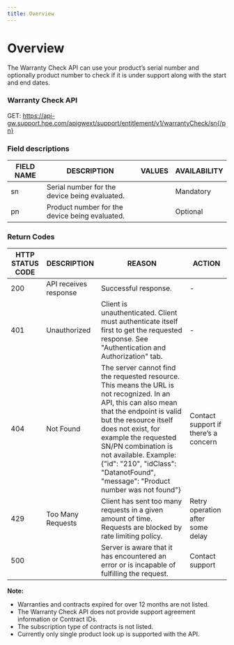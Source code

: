```yaml
---
title: Overview
---
```


# Overview

The Warranty Check API can use your product’s serial number and optionally product number to check if it is under support along with the start and end dates.


### Warranty Check API
GET: https://api-gw.support.hpe.com/apigwext/support/entitlement/v1/warrantyCheck/sn{/pn}

### Field descriptions


|FIELD NAME|DESCRIPTION|VALUES|AVAILABILITY|
|--- |--- |--- |--- |
|sn|Serial number for the device being evaluated.||Mandatory|
|pn|Product number for the device being evaluated.||Optional|

### Return Codes

|HTTP STATUS CODE|DESCRIPTION|REASON|ACTION|
|--- |--- |--- |--- |
|200|API receives response|Successful response.|-|
|401|Unauthorized|Client is unauthenticated. Client must authenticate itself first to get the requested response. See "Authentication and Authorization" tab.|-|
|404|Not Found|The server cannot find the requested resource. This means the URL is not recognized. In an API, this can also mean that the endpoint is valid but the resource itself does not exist, for example the requested SN/PN combination is not available. Example: {"id": "210", "idClass": "DatanotFound", "message": "Product number was not found"}|Contact support if there’s a concern|
|429|Too Many Requests|Client has sent too many requests in a given amount of time. Requests are blocked by rate limiting policy.|Retry operation after some delay|
|500||Server is aware that it has encountered an error or is incapable of fulfilling the request.|Contact support|

**Note:** 
-	Warranties and contracts expired for over 12 months are not listed.
-	The Warranty Check API does not provide support agreement information or Contract IDs.
-	The subscription type of contracts is not listed.
-	Currently only single product look up is supported with the API.